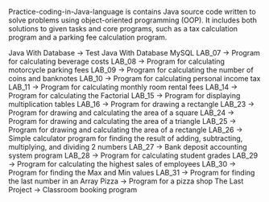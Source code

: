 Practice-coding-in-Java-language is contains Java source code written to solve problems using object-oriented programming (OOP). It includes both solutions to given tasks and core programs, such as a tax calculation program and a parking fee calculation program.

Java With Database -> Test Java With Database MySQL
LAB_07 -> Program for calculating beverage costs
LAB_08 -> Program for calculating motorcycle parking fees
LAB_09 -> Program for calculating the number of coins and banknotes
LAB_10 -> Program for calculating personal income tax
LAB_11 -> Program for calculating monthly room rental fees
LAB_14 -> Program for calculating the Factorial
LAB_15 -> Program for displaying multiplication tables
LAB_16 -> Program for drawing a rectangle
LAB_23 -> Program for drawing and calculating the area of a square
LAB_24 -> Program for drawing and calculating the area of a triangle
LAB_25 -> Program for drawing and calculating the area of a rectangle
LAB_26 -> Simple calculator program for finding the result of adding, subtracting, multiplying, and dividing 2 numbers
LAB_27 -> Bank deposit accounting system program
LAB_28 -> Program for calculating student grades
LAB_29 -> Program for calculating the highest sales of employees
LAB_30 -> Program for finding the Max and Min values
LAB_31 -> Program for finding the last number in an Array
Pizza -> Program for a pizza shop
The Last Project -> Classroom booking program
